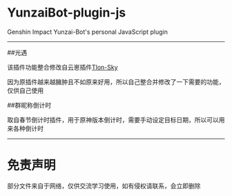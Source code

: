 # YunzaiBot-plugin-js

Genshin Impact Yunzai-Bot's personal JavaScript plugin

---

##光遇

该插件功能整合修改自云崽插件[Tlon-Sky](https://gitee.com/Tloml-Starry/Tlon-Sky)

因为原插件越来越臃肿且不如原来好用，所以自己整合并修改了一下需要的功能，仅供自己使用

##群昵称倒计时

取自春节倒计时插件，用于原神版本倒计时，需要手动设定目标日期，所以可以用来各种倒计时

---

# 免责声明

部分文件来自于网络，仅供交流学习使用，如有侵权请联系，会立即删除
